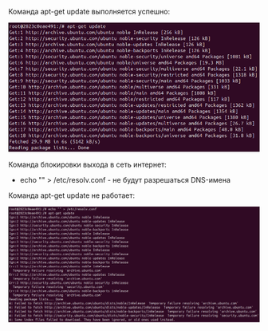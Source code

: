 Команда apt-get update выполняется успешно:

![alt text](https://raw.githubusercontent.com/konansakh11/devopscloudrucamp/refs/heads/main/04-unix/apt-get%20%D1%80%D0%B0%D0%B1%D0%BE%D1%82%D0%B0%D0%B5%D1%82.png)

Команда блокировки выхода в сеть интернет:
- echo "" > /etc/resolv.conf - не будут разрешаться DNS-имена

Команда apt-get update не работает:

![alt text](https://raw.githubusercontent.com/konansakh11/devopscloudrucamp/refs/heads/main/04-unix/apt-get%20%D0%BD%D0%B5%20%D1%80%D0%B0%D0%B1%D0%BE%D1%82%D0%B0%D0%B5%D1%82.png)
